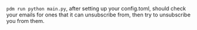 `pdm run python main.py`, after setting up your config.toml, should check your emails for ones that it can unsubscribe from, then try to unsubscribe you from them.
